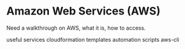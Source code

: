# Amazon Web Services (AWS)

Need a walkthrough on AWS, what it is, how to access.

useful services
cloudformation templates
automation scripts
aws-cli

